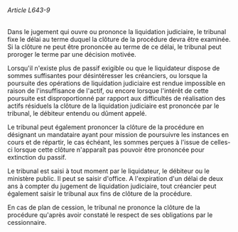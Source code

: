 ###### Article L643-9

Dans le jugement qui ouvre ou prononce la liquidation judiciaire, le tribunal fixe le délai au terme duquel la clôture de la procédure devra être examinée. Si la clôture ne peut être prononcée au terme de ce délai, le tribunal peut proroger le terme par une décision motivée.

Lorsqu'il n'existe plus de passif exigible ou que le liquidateur dispose de sommes suffisantes pour désintéresser les créanciers, ou lorsque la poursuite des opérations de liquidation judiciaire est rendue impossible en raison de l'insuffisance de l'actif, ou encore lorsque l'intérêt de cette poursuite est disproportionné par rapport aux difficultés de réalisation des actifs résiduels la clôture de la liquidation judiciaire est prononcée par le tribunal, le débiteur entendu ou dûment appelé.

Le tribunal peut également prononcer la clôture de la procédure en désignant un mandataire ayant pour mission de poursuivre les instances en cours et de répartir, le cas échéant, les sommes perçues à l'issue de celles-ci lorsque cette clôture n'apparaît pas pouvoir être prononcée pour extinction du passif.

Le tribunal est saisi à tout moment par le liquidateur, le débiteur ou le ministère public. Il peut se saisir d'office. A l'expiration d'un délai de deux ans à compter du jugement de liquidation judiciaire, tout créancier peut également saisir le tribunal aux fins de clôture de la procédure.

En cas de plan de cession, le tribunal ne prononce la clôture de la procédure qu'après avoir constaté le respect de ses obligations par le cessionnaire.

